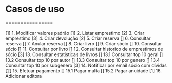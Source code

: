 # Casos de uso
================

[1] 1. Modificar valores padrão
[1] 2. Listar emprestimo
[2] 3. Criar emprestimo 
[3] 4. Criar devolução
[2] 5. Criar reserva
[] 6. Consultar reserva
[] 7. Anular reserva
[] 8. Criar livro
[] 9. Criar sócio
[] 10. Consultar sócio
[] 11. Consultar por livro
[] 12. Consultar historico de emprestimos de sócio
[3] 13. Consultar estatisticas de livros
[]     13.1 Consultar top 10 geral
[]     13.2 Consultar top 10 por autor
[]     13.3 Consultar top 10 por genero
[]     13.4 Consultar top 10 por subgenero
[3] 14. Notificar por email sócio com dívidas
[2] 15. Efetuar pagamento
[]     15.1 Pagar multa
[]     15.2 Pagar anuidade
[1] 16. Adicionar editora

